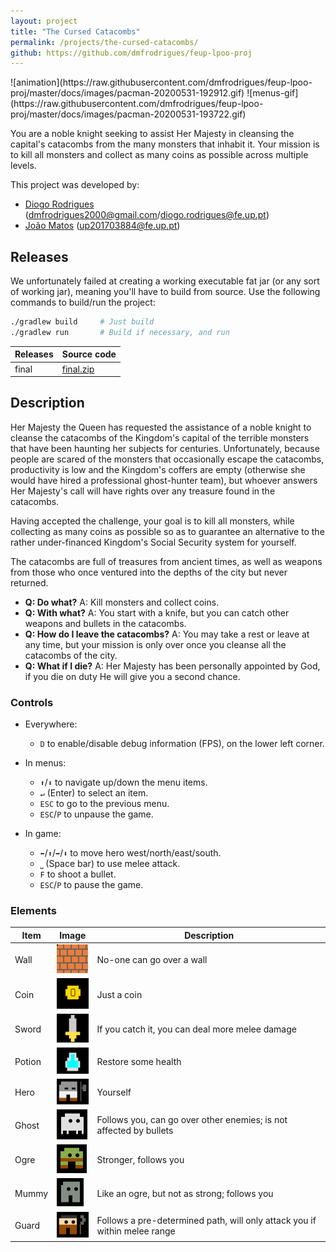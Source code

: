 ```yaml
---
layout: project
title: "The Cursed Catacombs"
permalink: /projects/the-cursed-catacombs/
github: https://github.com/dmfrodrigues/feup-lpoo-proj
---
```


<div class="scroll" markdown="1">
![animation](https://raw.githubusercontent.com/dmfrodrigues/feup-lpoo-proj/master/docs/images/pacman-20200531-192912.gif)
![menus-gif](https://raw.githubusercontent.com/dmfrodrigues/feup-lpoo-proj/master/docs/images/pacman-20200531-193722.gif)
</div>

You are a noble knight seeking to assist Her Majesty in cleansing the capital's catacombs from the many monsters that inhabit it. Your mission is to kill all monsters and collect as many coins as possible across multiple levels.

This project was developed by:
- [Diogo Rodrigues](https://github.com/dmfrodrigues) ([dmfrodrigues2000@gmail.com](mailto:dmfrodrigues2000@gmail.com)/[diogo.rodrigues@fe.up.pt](mailto:diogo.rodrigues@fe.up.pt))
- [João Matos](https://github.com/MechJM) ([up201703884@fe.up.pt](mailto:up201703884@fe.up.pt))

## Releases

We unfortunately failed at creating a working executable fat jar (or any sort of working jar), meaning you'll have to build from source.
Use the following commands to build/run the project:
```sh
./gradlew build     # Just build
./gradlew run       # Build if necessary, and run
```

| Releases | Source code                                                                   |
|----------|-------------------------------------------------------------------------------|
| final    | [final.zip](https://github.com/dmfrodrigues/feup-lpoo-proj/archive/final.zip) |

## Description

Her Majesty the Queen has requested the assistance of a noble knight to cleanse the catacombs of the Kingdom's capital of the terrible monsters that have been haunting her subjects for centuries. Unfortunately, because people are scared of the monsters that occasionally escape the catacombs, productivity is low and the Kingdom's coffers are empty (otherwise she would have hired a professional ghost-hunter team), but whoever answers Her Majesty's call will have rights over any treasure found in the catacombs.

Having accepted the challenge, your goal is to kill all monsters, while collecting as many coins as possible so as to guarantee an alternative to the rather under-financed Kingdom's Social Security system for yourself.

The catacombs are full of treasures from ancient times, as well as weapons from those who once ventured into the depths of the city but never returned.

- **Q: Do what?** A: Kill monsters and collect coins.
- **Q: With what?** A: You start with a knife, but you can catch other weapons and bullets in the catacombs.
- **Q: How do I leave the catacombs?** A: You may take a rest or leave at any time, but your mission is only over once you cleanse all the catacombs of the city.
- **Q: What if I die?** A: Her Majesty has been personally appointed by God, if you die on duty He will give you a second chance.

### Controls

- Everywhere:
    - `D` to enable/disable debug information (FPS), on the lower left corner.

- In menus:
    - `⬆`/`⬇` to navigate up/down the menu items.
    - `↵` (Enter) to select an item.
    - `ESC` to go to the previous menu.
    - `ESC`/`P` to unpause the game.

- In game:
    - `⬅`/`⬆`/`➡`/`⬇` to move hero west/north/east/south.
    - `⎵` (Space bar) to use melee attack.
    - `F` to shoot a bullet.
    - `ESC`/`P` to pause the game.

### Elements

| Item      | Image                                                                                                                                         | Description |
|-----------|-----------------------------------------------------------------------------------------------------------------------------------------------|-------------|
| Wall      | ![wall](https://github.com/dmfrodrigues/feup-lpoo-proj/raw/master/docs/images/wall.png)       | No-one can go over a wall |
| Coin      | ![coin](https://github.com/dmfrodrigues/feup-lpoo-proj/raw/master/docs/images/coin.png)       | Just a coin |
| Sword     | ![sword](https://github.com/dmfrodrigues/feup-lpoo-proj/raw/master/docs/images/sword.png)     | If you catch it, you can deal more melee damage |
| Potion    | ![potion](https://github.com/dmfrodrigues/feup-lpoo-proj/raw/master/docs/images/potion.png)   | Restore some health |
| Hero      | ![hero](https://github.com/dmfrodrigues/feup-lpoo-proj/raw/master/docs/images/hero.png)       | Yourself |
| Ghost     | ![ghost](https://github.com/dmfrodrigues/feup-lpoo-proj/raw/master/docs/images/ghost.png)     | Follows you, can go over other enemies; is not affected by bullets |
| Ogre      | ![ogre](https://github.com/dmfrodrigues/feup-lpoo-proj/raw/master/docs/images/ogre.png)       | Stronger, follows you |
| Mummy     | ![mummy](https://github.com/dmfrodrigues/feup-lpoo-proj/raw/master/docs/images/mummy.png)     | Like an ogre, but not as strong; follows you |
| Guard     | ![guard](https://github.com/dmfrodrigues/feup-lpoo-proj/raw/master/docs/images/guard.png)     | Follows a pre-determined path, will only attack you if within melee range |
